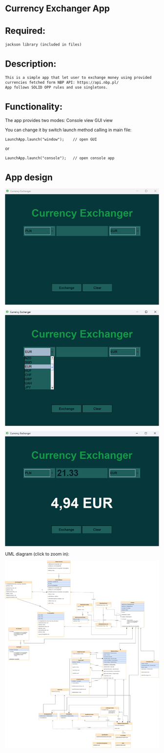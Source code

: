 # **Currency Exchanger App**

# **Required:**
    jackson library (included in files)


# **Description:**

    This is a simple app that let user to exchange money using provided currencies fetched form NBP API: https://api.nbp.pl/
    App follows SOLID OPP rules and use singletons.


# **Functionality:** 

The app provides two modes:
Console view
GUI view

You can change it by switch launch method calling in main file:

    LaunchApp.launch("window");    // open GUI
or
    
    LaunchApp.launch("console");   // open console app


# **App design**

![im1.png](im1.png)


![img3.png](img3.png)

![img2.png](img2.png)

UML diagram (click to zoom in):

![uml.png](uml.png)



